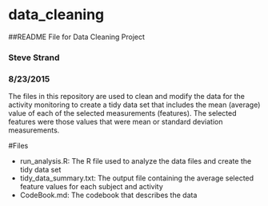 # data_cleaning

##README File for Data Cleaning Project
### Steve Strand
### 8/23/2015

The files in this repository are used to clean and modify the data for the activity monitoring to create a tidy data set that includes the mean (average) value of each of the selected measurements (features). The selected features were those values that were mean or standard deviation measurements.

#Files

- run_analysis.R: The R file used to analyze the data files and create the tidy data set
- tidy_data_summary.txt: The output file containing the average selected feature
                        values for each subject and activity
- CodeBook.md: The codebook that describes the data
